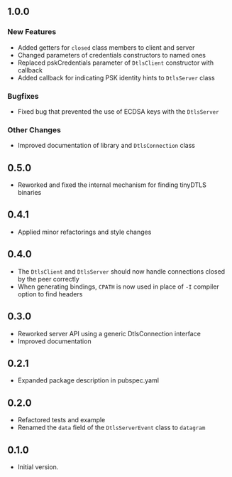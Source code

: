 ## 1.0.0

### New Features
- Added getters for `closed` class members to client and server
- Changed parameters of credentials constructors to named ones
- Replaced pskCredentials parameter of `DtlsClient` constructor with callback
- Added callback for indicating PSK identity hints to `DtlsServer` class

### Bugfixes
- Fixed bug that prevented the use of ECDSA keys with the `DtlsServer`

### Other Changes
- Improved documentation of library and `DtlsConnection` class

## 0.5.0

- Reworked and fixed the internal mechanism for finding tinyDTLS binaries

## 0.4.1

- Applied minor refactorings and style changes

## 0.4.0

- The `DtlsClient` and `DtlsServer` should now handle connections closed by the peer correctly
- When generating bindings, `CPATH` is now used in place of `-I` compiler option to find headers

## 0.3.0

- Reworked server API using a generic DtlsConnection interface
- Improved documentation

## 0.2.1

- Expanded package description in pubspec.yaml

## 0.2.0

- Refactored tests and example
- Renamed the `data` field of the  `DtlsServerEvent` class to `datagram`

## 0.1.0

- Initial version.
